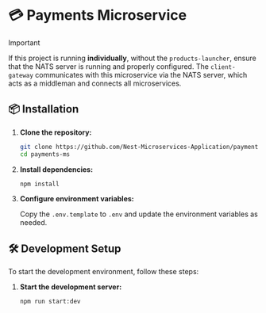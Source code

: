 # 💳 Payments Microservice

> [!IMPORTANT]
> If this project is running **individually**, without the `products-launcher`, ensure that the NATS server is running and properly configured. The `client-gateway` communicates with this microservice via the NATS server, which acts as a middleman and connects all microservices.

## 📦 Installation

1. **Clone the repository:**

    ```sh
    git clone https://github.com/Nest-Microservices-Application/payments-ms
    cd payments-ms
    ```

2. **Install dependencies:**

    ```sh
    npm install
    ```

3. **Configure environment variables:**

    Copy the `.env.template` to `.env` and update the environment variables as needed.

## 🛠️ Development Setup

To start the development environment, follow these steps:

1. **Start the development server:**

    ```sh
    npm run start:dev
    ```
